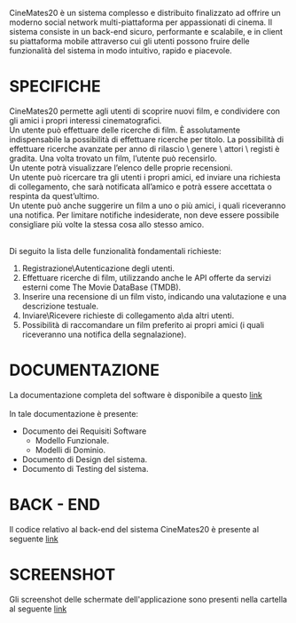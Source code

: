 CineMates20 è un sistema complesso e distribuito finalizzato ad offrire un moderno social network multi-piattaforma per appassionati di cinema. Il sistema consiste in un back-end sicuro, performante e scalabile, e in client su piattaforma mobile attraverso cui gli utenti possono fruire delle funzionalità del sistema in modo intuitivo, rapido
e piacevole.
<br>
<h1>SPECIFICHE</H1>
  CineMates20 permette agli utenti di scoprire nuovi film, e condividere con gli amici i propri interessi cinematografici.<br>
  Un utente può effettuare delle ricerche di film. È assolutamente indispensabile la possibilità di effettuare ricerche per titolo. La possibilità di effettuare ricerche avanzate per anno di rilascio \ genere \ attori \ registi è gradita. Una volta trovato un film, l’utente può recensirlo.<br>
  Un utente potrà visualizzare l’elenco delle proprie recensioni.<br>
  Un utente può ricercare tra gli utenti i propri amici, ed inviare una richiesta di collegamento, che sarà notificata all’amico e potrà essere accettata o respinta da quest’ultimo.<br>
  Un utente può anche suggerire un film a uno o più amici, i quali
riceveranno una notifica. Per limitare notifiche indesiderate, non deve essere possibile consigliare più volte
la stessa cosa allo stesso amico.<br><br>
  
  Di seguito la lista delle funzionalità fondamentali richieste:<br>
  <ol>
    <li>Registrazione\Autenticazione degli utenti.</li>
    <li>Effettuare ricerche di film, utilizzando anche le API offerte da servizi esterni come The Movie DataBase (TMDB).</li>
    <li>Inserire una recensione di un film visto, indicando una valutazione e una descrizione testuale.</li>
    <li>Inviare\Ricevere richieste di collegamento a\da altri utenti.</li>
    <li>Possibilità di raccomandare un film preferito ai propri amici (i quali riceveranno una notifica della segnalazione).</li>
  </ol>
  <h1>DOCUMENTAZIONE</h1>
  La documentazione completa del software è disponibile a questo <a href="https://drive.google.com/file/d/1AdllchpxpanpdAm9v9IZ40E-qSiUZ8L_/view?usp=sharing">link</a><br><br>
  In tale documentazione è presente:
  <ul>
  <li>Documento dei Requisiti Software
    <ul>
      <li>Modello Funzionale.</li>
      <li>Modelli di Dominio.</li>
    </ul>
  </li>
  <li>Documento di Design del sistema.</li>
  <li>Documento di Testing del sistema.</li>
  </ul>
  <h1>BACK - END</H1>
  Il codice relativo al back-end del sistema CineMates20 è presente al seguente <a href="https://github.com/lucaLP98/Cinemates20_BackEnd">link</a>
  <h1>SCREENSHOT</h1>
  Gli screenshot delle schermate dell'applicazione sono presenti nella cartella al seguente <a href="https://drive.google.com/drive/folders/1kH-Fs81-Xk4JisjBUmWxJdwMGoEK0HA4?usp=sharing">link</a>
  
